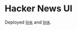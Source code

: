 # Hacker News UI

Deployed [link](https://hacker-news.norbert-logiewa.co.uk) and [link](https://hn.norbert-logiewa.co.uk).
